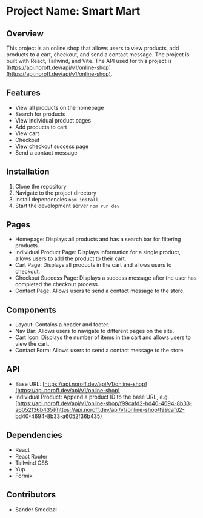 # Project Name: Smart Mart

## Overview
This project is an online shop that allows users to view products, add products to a cart, checkout, and send a contact message. The project is built with React, Tailwind, and Vite. The API used for this project is [https://api.noroff.dev/api/v1/online-shop](https://api.noroff.dev/api/v1/online-shop).

## Features
- View all products on the homepage
- Search for products
- View individual product pages
- Add products to cart
- View cart
- Checkout
- View checkout success page
- Send a contact message

## Installation
1. Clone the repository
2. Navigate to the project directory
3. Install dependencies
```npm install```
4. Start the development server
```npm run dev```

## Pages
- Homepage: Displays all products and has a search bar for filtering products.
- Individual Product Page: Displays information for a single product, allows users to add the product to their cart.
- Cart Page: Displays all products in the cart and allows users to checkout.
- Checkout Success Page: Displays a success message after the user has completed the checkout process.
- Contact Page: Allows users to send a contact message to the store.

## Components
- Layout: Contains a header and footer.
- Nav Bar: Allows users to navigate to different pages on the site.
- Cart Icon: Displays the number of items in the cart and allows users to view the cart.
- Contact Form: Allows users to send a contact message to the store.

## API
- Base URL: [https://api.noroff.dev/api/v1/online-shop](https://api.noroff.dev/api/v1/online-shop)
- Individual Product: Append a product ID to the base URL, e.g. [https://api.noroff.dev/api/v1/online-shop/f99cafd2-bd40-4694-8b33-a6052f36b435](https://api.noroff.dev/api/v1/online-shop/f99cafd2-bd40-4694-8b33-a6052f36b435)

## Dependencies
- React
- React Router
- Tailwind CSS
- Yup
- Formik

## Contributors
- Sander Smedbøl

